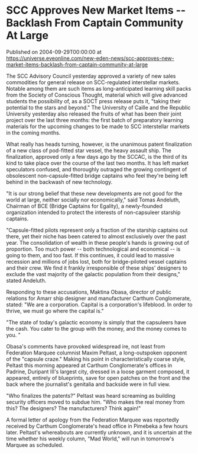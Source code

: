 # SCC Approves New Market Items -- Backlash From Captain Community At Large
Published on 2004-09-29T00:00:00 at https://universe.eveonline.com/new-eden-news/scc-approves-new-market-items-backlash-from-captain-community-at-large

The SCC Advisory Council yesterday approved a variety of new sales commodities for general release on SCC-regulated interstellar markets. Notable among them are such items as long-anticipated learning skill packs from the Society of Conscious Thought, material which will give advanced students the possibility of, as a SOCT press release puts it, "taking their potential to the stars and beyond." The University of Caille and the Republic University yesterday also released the fruits of what has been their joint project over the last three months: the first batch of preparatory learning materials for the upcoming changes to be made to SCC interstellar markets in the coming months.   
  
What really has heads turning, however, is the unanimous patent finalization of a new class of pod-fitted star vessel, the heavy assault ship. The finalization, approved only a few days ago by the SCCAC, is the third of its kind to take place over the course of the last two months. It has left market speculators confused, and thoroughly outraged the growing contingent of obsolescent non-capsule-fitted bridge captains who feel they're being left behind in the backwash of new technology.   
  
"It is our strong belief that these new developments are not good for the world at large, neither socially nor economically," said Tomas Andeluth, Chairman of BCE (Bridge Captains for Egality), a newly-founded organization intended to protect the interests of non-capsuleer starship captains.   
  
"Capsule-fitted pilots represent only a fraction of the starship captains out there, yet their niche has been catered to almost exclusively over the past year. The consolidation of wealth in these people's hands is growing out of proportion. Too much power -- both technological and economical -- is going to them, and too fast. If this continues, it could lead to massive recession and millions of jobs lost, both for bridge-piloted vessel captains and their crew. We find it frankly irresponsible of these ships' designers to exclude the vast majority of the galactic population from their designs," stated Andeluth.   
  
Responding to these accusations, Maktina Obasa, director of public relations for Amarr ship designer and manufacturer Carthum Conglomerate, stated: "We are a corporation. Capital is a corporation's lifeblood. In order to thrive, we must go where the capital is."   
  
"The state of today's galactic economy is simply that the capsuleers have the cash. You cater to the group with the money, and the money comes to you. "   
  
Obasa's comments have provoked widespread ire, not least from Federation Marquee columnist Maxim Peltast, a long-outspoken opponent of the "capsule craze." Making his point in characteristically coarse style, Peltast this morning appeared at Carthum Conglomerate's offices in Padrine, Duripant III's largest city, dressed in a loose garment composed, it appeared, entirely of blueprints, save for open patches on the front and the back where the journalist's genitalia and backside were in full view.   
  
"Who finalizes the patents?" Peltast was heard screaming as building security officers moved to subdue him. "Who makes the real money from this? The designers? The manufacturers? Think again!"   
  
A formal letter of apology from the Federation Marquee was reportedly received by Carthum Conglomerate's head office in Pimebeka a few hours later. Peltast's whereabouts are currently unknown, and it is uncertain at the time whether his weekly column, "Mad World," will run in tomorrow's Marquee as scheduled.
